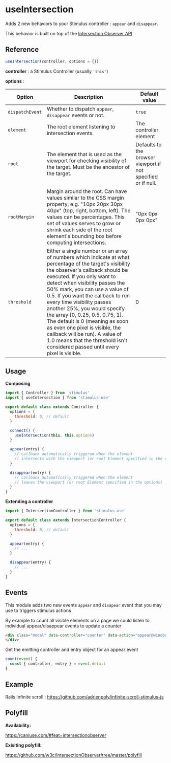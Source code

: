 # useIntersection

Adds 2 new behaviors to your Stimulus controller : `appear` and `disappear`.

This behavior is built on top of the [Intersection Observer API](https://developer.mozilla.org/en-US/docs/Web/API/Intersection_Observer_API)

## Reference

```javascript
useIntersection(controller, options = {})
```

**controller** : a Stimulus Controller (usually `'this'`)

**options** :

| Option| Description | Default value |
|-----------------------|-------------|---------------------|
| `dispatchEvent` | Whether to dispatch `appear`, `disappear` events or not.| `true` |
| `element` | The root element listening to intersection events.| The controller element|
| `root` | The element that is used as the viewport for checking visibility of the target. Must be the ancestor of the target. | Defaults to the browser viewport if not specified or if null. |
| `rootMargin` | Margin around the root. Can have values similar to the CSS margin property, e.g. "10px 20px 30px 40px" (top, right, bottom, left). The values can be percentages. This set of values serves to grow or shrink each side of the root element's bounding box before computing intersections. | "0px 0px 0px 0px" |
| `threshold` | Either a single number or an array of numbers which indicate at what percentage of the target's visibility the observer's callback should be executed. If you only want to detect when visibility passes the 50% mark, you can use a value of 0.5. If you want the callback to run every time visibility passes another 25%, you would specify the array [0, 0.25, 0.5, 0.75, 1]. The default is 0 (meaning as soon as even one pixel is visible, the callback will be run). A value of 1.0 means that the threshold isn't considered passed until every pixel is visible. | 0 |

## Usage

**Composing**

```js
import { Controller } from 'stimulus'
import { useIntersection } from 'stimulus-use'

export default class extends Controller {
  options = {
    threshold: 0, // default
  }

  connect() {
    useIntersection(this, this.options)
  }

  appear(entry) {
    // callback automatically triggered when the element
    // intersects with the viewport (or root Element specified in the options)
  }

  disappear(entry) {
    // callback automatically triggered when the element
    // leaves the viewport (or root Element specified in the options)
  }
}
```

**Extending a controller**

```js
import { IntersectionController } from 'stimulus-use'

export default class extends IntersectionController {
  options = {
    threshold: 0, // default
  }

  appear(entry) {
    // ...
  }

  disappear(entry) {
    // ...
  }
}
```



## Events

This module adds two new events `appear` and `disapear` event that you may use to triggers stimulus actions

By example to count all visible elements on a page we could listen to individual appear/disappear events to update a counter

```html
<div class="modal" data-controller="counter" data-action="appear@window->counter#increase disappear@window->counter#decrease" >
</div>
```

Get the emitting controller and entry object for an appear event

```js
count(event) {
  const { controller, entry } = event.detail
}
```


## Example

Rails Infinite scroll : https://github.com/adrienpoly/infinite-scroll-stimulus-js


## Polyfill

**Availability:**

https://caniuse.com/#feat=intersectionobserver

**Exisiting polyfill:**

https://github.com/w3c/IntersectionObserver/tree/master/polyfill